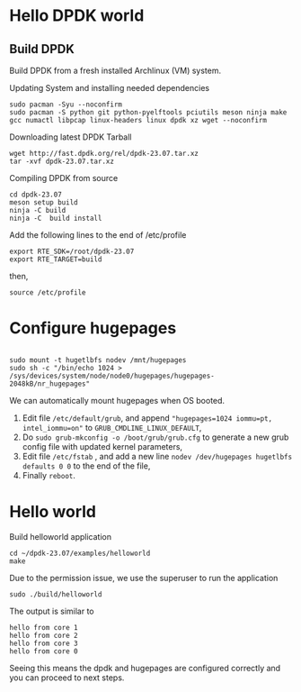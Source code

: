 # Hello DPDK world
## Build DPDK
Build DPDK from a fresh installed Archlinux (VM) system.

Updating System and installing needed dependencies
```shell
sudo pacman -Syu --noconfirm
sudo pacman -S python git python-pyelftools pciutils meson ninja make gcc numactl libpcap linux-headers linux dpdk xz wget --noconfirm
```

Downloading latest DPDK Tarball
```shell
wget http://fast.dpdk.org/rel/dpdk-23.07.tar.xz
tar -xvf dpdk-23.07.tar.xz
```
Compiling DPDK from source
```shell
cd dpdk-23.07
meson setup build
ninja -C build
ninja -C  build install
```
Add the following lines to the end of /etc/profile
```shell
export RTE_SDK=/root/dpdk-23.07
export RTE_TARGET=build
```
then,
```shell
source /etc/profile
```

# Configure hugepages
```shell

sudo mount -t hugetlbfs nodev /mnt/hugepages
sudo sh -c "/bin/echo 1024 > /sys/devices/system/node/node0/hugepages/hugepages-2048kB/nr_hugepages"                                                                         
```
We can automatically mount hugepages when OS booted.
1. Edit file `/etc/default/grub`, and append `"hugepages=1024 iommu=pt, intel_iommu=on"` to `GRUB_CMDLINE_LINUX_DEFAULT`,
1. Do `sudo grub-mkconfig -o /boot/grub/grub.cfg` to generate a new grub config file with updated kernel parameters,
1. Edit file `/etc/fstab` , and add a new line `nodev /dev/hugepages hugetlbfs defaults 0 0` to the end of the file,
1. Finally `reboot`.

# Hello world
Build helloworld application
```shell
cd ~/dpdk-23.07/examples/helloworld
make
```
Due to the permission issue, we use the superuser to run the application
```shell
sudo ./build/helloworld
```
The output is similar to
```
hello from core 1
hello from core 2
hello from core 3
hello from core 0
```

Seeing this means the dpdk and hugepages are configured correctly and you can proceed to next steps.